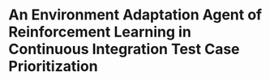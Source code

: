 # An Environment Adaptation Agent of Reinforcement Learning in Continuous Integration Test Case Prioritization
